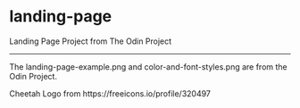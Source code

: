 # landing-page
Landing Page Project from The Odin Project
<hr>
<p>The landing-page-example.png and color-and-font-styles.png are from the Odin Project.</p>


<p> Cheetah Logo from https://freeicons.io/profile/320497 </p>